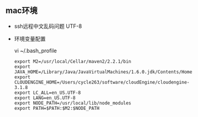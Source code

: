 ## mac环境

* ssh远程中文乱码问题  UTF-8

* 环境变量配置

    vi ~/.bash_profile

    ```
    export M2=/usr/local/Cellar/maven2/2.2.1/bin
    export JAVA_HOME=/Library/Java/JavaVirtualMachines/1.6.0.jdk/Contents/Home
    export CLOUDENGINE_HOME=/Users/cycle263/software/cloudEngine/cloudengine-3.1.8
    export LC_ALL=en_US.UTF-8
    export LANG=en_US.UTF-8
    export NODE_PATH=/usr/local/lib/node_modules
    export PATH=$PATH:$M2:$NODE_PATH
    ```
